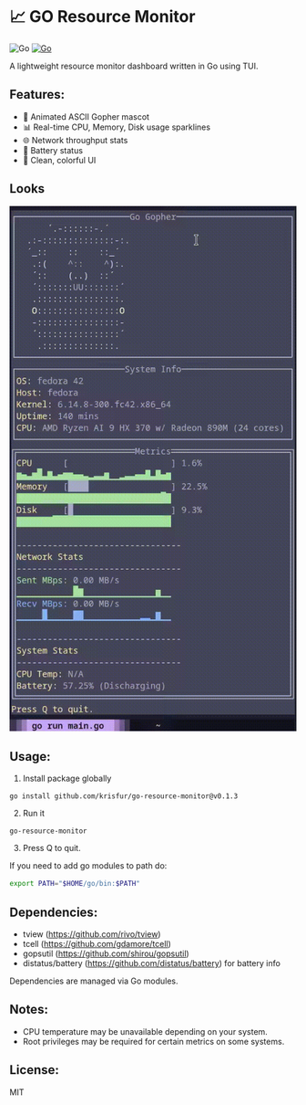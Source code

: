 # 📈 GO Resource Monitor

![Go](https://img.shields.io/badge/Go-00ADD8?style=flat&logo=go&logoColor=white)    [![Go](https://img.shields.io/badge/Go-1.24.4-blue)](https://go.dev/)

A lightweight resource monitor dashboard written in Go using TUI.

## Features:
- 🐹 Animated ASCII Gopher mascot
- 📊 Real-time CPU, Memory, Disk usage sparklines
- 🌐 Network throughput stats
- 🔋 Battery status
- 🎨 Clean, colorful UI

## Looks
![screencast](screencast.gif)

## Usage:
1. Install package globally
```
go install github.com/krisfur/go-resource-monitor@v0.1.3
```
2. Run it
```
go-resource-monitor
```
3. Press Q to quit.


If you need to add go modules to path do:
```bash
export PATH="$HOME/go/bin:$PATH"
```

## Dependencies:
- tview (https://github.com/rivo/tview)
- tcell (https://github.com/gdamore/tcell)
- gopsutil (https://github.com/shirou/gopsutil)
- distatus/battery (https://github.com/distatus/battery) for battery info


Dependencies are managed via Go modules.

## Notes:
- CPU temperature may be unavailable depending on your system.
- Root privileges may be required for certain metrics on some systems.

## License:
MIT
